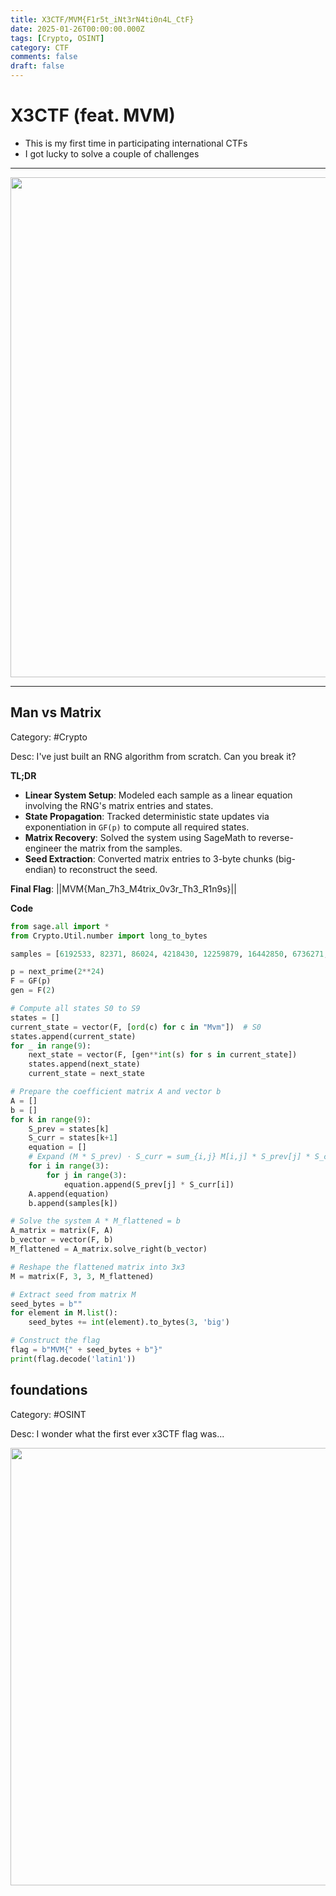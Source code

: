 ```yaml
---
title: X3CTF/MVM{F1r5t_iNt3rN4ti0n4L_CtF}
date: 2025-01-26T00:00:00.000Z
tags: [Crypto, OSINT]
category: CTF
comments: false
draft: false
---
```


# X3CTF (feat. MVM)

- This is my first time in participating international CTFs
- I got lucky to solve a couple of challenges

---

<img src="/images/x3ctf-cert.png" width="800">

---

## Man vs Matrix

Category: #Crypto

Desc: I've just built an RNG algorithm from scratch. Can you break it?

**TL;DR**

- **Linear System Setup**: Modeled each sample as a linear equation involving the RNG's matrix entries and states.
- **State Propagation**: Tracked deterministic state updates via exponentiation in `GF(p)` to compute all required states.
- **Matrix Recovery**: Solved the system using SageMath to reverse-engineer the matrix from the samples.
- **Seed Extraction**: Converted matrix entries to 3-byte chunks (big-endian) to reconstruct the seed.

**Final Flag**: ||MVM{Man_7h3_M4trix_0v3r_Th3_R1n9s}||

**Code**

```python
from sage.all import *
from Crypto.Util.number import long_to_bytes

samples = [6192533, 82371, 86024, 4218430, 12259879, 16442850, 6736271, 7418630, 15483781]

p = next_prime(2**24)
F = GF(p)
gen = F(2)

# Compute all states S0 to S9
states = []
current_state = vector(F, [ord(c) for c in "Mvm"])  # S0
states.append(current_state)
for _ in range(9):
    next_state = vector(F, [gen**int(s) for s in current_state])
    states.append(next_state)
    current_state = next_state

# Prepare the coefficient matrix A and vector b
A = []
b = []
for k in range(9):
    S_prev = states[k]
    S_curr = states[k+1]
    equation = []
    # Expand (M * S_prev) ⋅ S_curr = sum_{i,j} M[i,j] * S_prev[j] * S_curr[i]
    for i in range(3):
        for j in range(3):
            equation.append(S_prev[j] * S_curr[i])
    A.append(equation)
    b.append(samples[k])

# Solve the system A * M_flattened = b
A_matrix = matrix(F, A)
b_vector = vector(F, b)
M_flattened = A_matrix.solve_right(b_vector)

# Reshape the flattened matrix into 3x3
M = matrix(F, 3, 3, M_flattened)

# Extract seed from matrix M
seed_bytes = b""
for element in M.list():
    seed_bytes += int(element).to_bytes(3, 'big')

# Construct the flag
flag = b"MVM{" + seed_bytes + b"}"
print(flag.decode('latin1'))
```

## foundations

Category: #OSINT

Desc: I wonder what the first ever x3CTF flag was...

<img src="/images/Screenshot 2025-01-26 at 10.24.07 AM.png" width="700">
